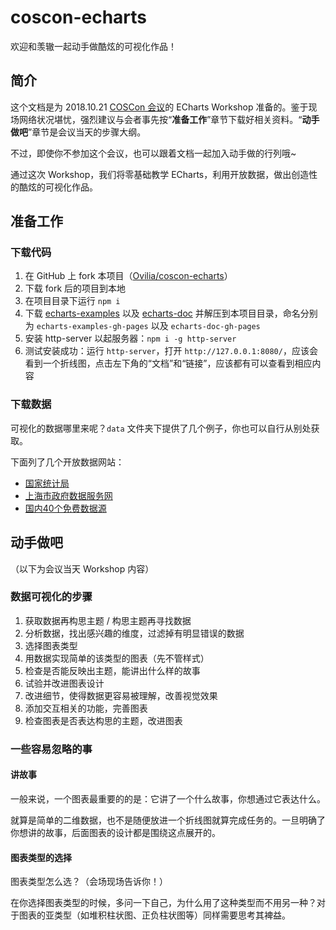 # coscon-echarts

欢迎和羡辙一起动手做酷炫的可视化作品！

## 简介

这个文档是为 2018.10.21 [COSCon 会议](http://coscon.kaiyuanshe.cn/)的 ECharts Workshop 准备的。鉴于现场网络状况堪忧，强烈建议与会者事先按“**准备工作**”章节下载好相关资料。“**动手做吧**”章节是会议当天的步骤大纲。

不过，即使你不参加这个会议，也可以跟着文档一起加入动手做的行列哦~

通过这次 Workshop，我们将零基础教学 ECharts，利用开放数据，做出创造性的酷炫的可视化作品。



## 准备工作

### 下载代码

1. 在 GitHub 上 fork 本项目（[Ovilia/coscon-echarts](https://github.com/Ovilia/coscon-echarts)）
2. 下载 fork 后的项目到本地
3. 在项目目录下运行 `npm i`
4. 下载 [echarts-examples](https://github.com/ecomfe/echarts-examples/archive/gh-pages.zip) 以及 [echarts-doc](https://github.com/ecomfe/echarts-doc/archive/gh-pages.zip) 并解压到本项目目录，命名分别为 `echarts-examples-gh-pages` 以及 `echarts-doc-gh-pages`
5. 安装 http-server 以起服务器：`npm i -g http-server`
6. 测试安装成功：运行 `http-server`，打开 `http://127.0.0.1:8080/`，应该会看到一个折线图，点击左下角的“文档”和“链接”，应该都有可以查看到相应内容

### 下载数据

可视化的数据哪里来呢？`data` 文件夹下提供了几个例子，你也可以自行从别处获取。

下面列了几个开放数据网站：

- [国家统计局](http://www.stats.gov.cn)
- [上海市政府数据服务网](http://www.datashanghai.gov.cn)
- [国内40个免费数据源](https://mp.weixin.qq.com/s?__biz=MjM5MTY5OTI0MQ==&mid=205619145&idx=1&sn=987f6a90f30bd134598f9c80c1c57f3e&scene=5#rd)



## 动手做吧

（以下为会议当天 Workshop 内容）

####

### 数据可视化的步骤

1. 获取数据再构思主题 / 构思主题再寻找数据
2. 分析数据，找出感兴趣的维度，过滤掉有明显错误的数据
3. 选择图表类型
4. 用数据实现简单的该类型的图表（先不管样式）
5. 检查是否能反映出主题，能讲出什么样的故事
6. 试验并改进图表设计
7. 改进细节，使得数据更容易被理解，改善视觉效果
8. 添加交互相关的功能，完善图表
9. 检查图表是否表达构思的主题，改进图表

### 一些容易忽略的事

#### 讲故事

一般来说，一个图表最重要的的是：它讲了一个什么故事，你想通过它表达什么。

就算是简单的二维数据，也不是随便放进一个折线图就算完成任务的。一旦明确了你想讲的故事，后面图表的设计都是围绕这点展开的。

#### 图表类型的选择

图表类型怎么选？（会场现场告诉你！）

在你选择图表类型的时候，多问一下自己，为什么用了这种类型而不用另一种？对于图表的亚类型（如堆积柱状图、正负柱状图等）同样需要思考其裨益。
